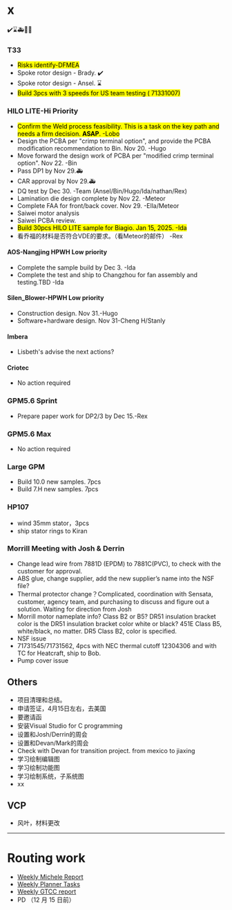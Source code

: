 
# x

✔️⌛🚑🙅⏰

### T33

- <mark>Risks identify-DFMEA
- Spoke rotor design - Brady. ✔️
- Spoke rotor design - Ansel. ⌛
- <mark>Build 3pcs with 3 speeds for US team testing ( 71331007)

### HILO LITE-Hi Priority

- <mark>Confirm the Weld process feasibility. This is a task on the key path and needs a firm decision. **ASAP**. -Lobo
- Design the PCBA per "crimp terminal option", and provide the PCBA modification recommendation to Bin.  Nov 20. -Hugo
- Move forward the design work of PCBA per "modified crimp terminal option".  Nov 22. -Bin
- Pass DP1 by Nov 29.🚑
- CAR approval  by Nov 29.🚑
- DQ test by Dec 30. -Team (Ansel/Bin/Hugo/Ida/nathan/Rex)
- Lamination die design complete by Nov 22. -Meteor
- Complete FAA for front/back cover. Nov 29. -Ella/Meteor
- Saiwei motor analysis
- Saiwei PCBA review.
- <mark>Build 30pcs HILO LITE sample for Biagio. Jan 15, 2025. -Ida
- 看乔福的材料是否符合VDE的要求。（看Meteor的邮件） -Rex

#### AOS-Nangjing HPWH Low priority

- Complete the sample build by Dec 3. -Ida
- Complete the test and ship to Changzhou for fan assembly and testing.TBD -Ida

#### Silen_Blower-HPWH Low priority

- Construction design. Nov 31.-Hugo
- Software+hardware design. Nov 31-Cheng H/Stanly

#### Imbera

- Lisbeth's advise the next actions?

#### Criotec

- No action required

### GPM5.6 Sprint

- Prepare paper work for DP2/3 by Dec 15.-Rex

### GPM5.6 Max

- No action required

### Large GPM

- Build 10.0 new samples. 7pcs
- Build 7.H new samples. 7pcs

### HP107

- wind 35mm stator，3pcs
- ship stator rings to Kiran

### Morrill Meeting with Josh & Derrin

- Change lead wire from 7881D (EPDM) to 7881C(PVC), to check with the customer for approval.
- ABS glue, change supplier, add the new supplier’s name into the NSF file?
- Thermal protector change？Complicated, coordination with Sensata, customer, agency team, and purchasing to discuss and figure out a solution. Waiting for direction from Josh
- Morrill motor nameplate info? Class B2 or B5? DR51 insulation bracket color is the DR51 insulation bracket color white or black? 451E Class B5, white/black, no matter.  DR5 Class B2, color is specified.
- NSF issue
- 71731545/71731562, 4pcs with NEC thermal cutoff 12304306 and with TC for Heatcraft, ship to Bob.
- Pump cover issue

## Others

- 项目清理和总结。
- 申请签证，4月15日左右，去美国
- 要邀请函
- 安装Visual Studio for C programming
- 设置和Josh/Derrin的周会
- 设置和Devan/Mark的周会
- Check with Devan for transition project. from mexico to jiaxing
- 学习绘制编辑图
- 学习绘制功能图
- 学习绘制系统，子系统图
- xx

## VCP

- 风叶，材料更改

---

# Routing work

- [Weekly Michele Report](https://regalrexnord.sharepoint.com/:x:/r/sites/GTCC-AirMovingTeam/_layouts/15/Doc.aspx?sourcedoc=%7B2108E0ED-962A-49DA-A545-1BC0C2ABAA88%7D&file=JX-ENG-Key_Project.xlsx&wdLOR=c6152DDD2-EE60-4D11-B592-8F4D007FF68F&action=default&mobileredirect=true)  
- [Weekly Planner Tasks](https://planner.cloud.microsoft/webui/plan/_4Z_eoJfYkO6rpK76IxbJ2QAE-Cf?tid=c9e8e454-ead6-40c6-bc93-5b83567d5e1a)
- [Weekly GTCC report](https://regalrexnord.sharepoint.com/:x:/r/sites/ChangzhouMotorEngineering/Shared%20Documents/Weekly%20update/2024%20Q4%20motor%20engineering%20KPI.xlsx?d=w1b9b36dcbcdd461798e6ece404c32a18&csf=1&web=1&e=rYkOmH)
- PD （12 月 15 日前）